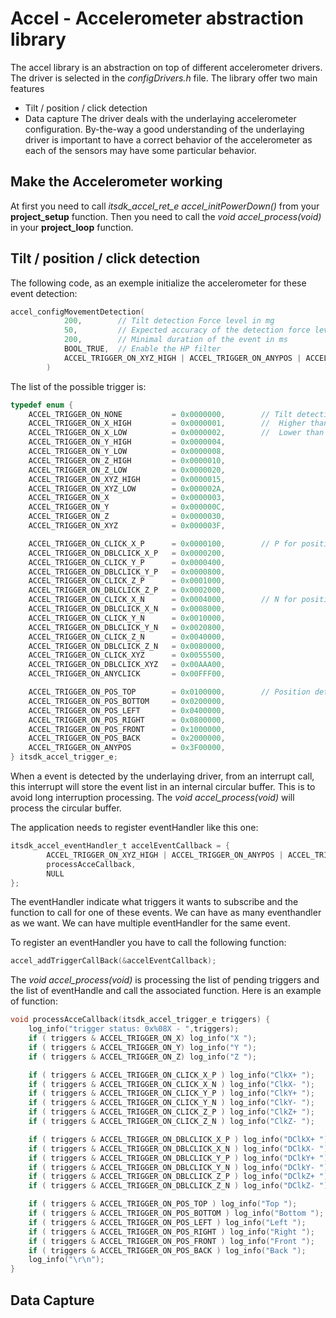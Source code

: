 # Accel - Accelerometer abstraction library
The accel library is an abstraction on top of different accelerometer drivers. The driver is selected in the _configDrivers.h_ file.
The library offer two main features
- Tilt / position / click detection
- Data capture
The driver deals with the underlaying accelerometer configuration. By-the-way a good understanding of the underlaying driver is important to have a correct behavior of the accelerometer as each of the sensors may have some particular behavior.

## Make the Accelerometer working
At first you need to call _itsdk_accel_ret_e accel_initPowerDown()_ from your **project_setup** function.
Then you need to call the _void accel_process(void)_ in your **project_loop** function.


## Tilt / position / click detection

The following code, as an exemple initialize the accelerometer for these event detection:
```C
accel_configMovementDetection(
			200,		// Tilt detection Force level in mg
			50,			// Expected accuracy of the detection force level here we have from 150 to 250 mg
			200,		// Minimal duration of the event in ms
			BOOL_TRUE,	// Enable the HP filter
			ACCEL_TRIGGER_ON_XYZ_HIGH | ACCEL_TRIGGER_ON_ANYPOS | ACCEL_TRIGGER_ON_DBLCLICK_XYZ // List of expected triger to respond to
		)
``` 

The list of the possible trigger is:
```C
typedef enum {
	ACCEL_TRIGGER_ON_NONE			= 0x0000000,		// Tilt detection
	ACCEL_TRIGGER_ON_X_HIGH			= 0x0000001,		//  Higher than the expected value
	ACCEL_TRIGGER_ON_X_LOW			= 0x0000002,		//  Lower than the expected value
	ACCEL_TRIGGER_ON_Y_HIGH			= 0x0000004,
	ACCEL_TRIGGER_ON_Y_LOW			= 0x0000008,
	ACCEL_TRIGGER_ON_Z_HIGH			= 0x0000010,
	ACCEL_TRIGGER_ON_Z_LOW			= 0x0000020,
	ACCEL_TRIGGER_ON_XYZ_HIGH		= 0x0000015,
	ACCEL_TRIGGER_ON_XYZ_LOW 		= 0x000002A,
	ACCEL_TRIGGER_ON_X				= 0x0000003,
	ACCEL_TRIGGER_ON_Y				= 0x000000C,
	ACCEL_TRIGGER_ON_Z				= 0x0000030,
	ACCEL_TRIGGER_ON_XYZ			= 0x000003F,

	ACCEL_TRIGGER_ON_CLICK_X_P		= 0x0000100,		// P for positive force (normal side)
	ACCEL_TRIGGER_ON_DBLCLICK_X_P	= 0x0000200,
	ACCEL_TRIGGER_ON_CLICK_Y_P		= 0x0000400,
	ACCEL_TRIGGER_ON_DBLCLICK_Y_P	= 0x0000800,
	ACCEL_TRIGGER_ON_CLICK_Z_P		= 0x0001000,
	ACCEL_TRIGGER_ON_DBLCLICK_Z_P	= 0x0002000,
	ACCEL_TRIGGER_ON_CLICK_X_N		= 0x0004000,		// N for positive force (opposite side)
	ACCEL_TRIGGER_ON_DBLCLICK_X_N	= 0x0008000,
	ACCEL_TRIGGER_ON_CLICK_Y_N		= 0x0010000,
	ACCEL_TRIGGER_ON_DBLCLICK_Y_N	= 0x0020800,
	ACCEL_TRIGGER_ON_CLICK_Z_N		= 0x0040000,
	ACCEL_TRIGGER_ON_DBLCLICK_Z_N	= 0x0080000,
	ACCEL_TRIGGER_ON_CLICK_XYZ		= 0x0055500,
	ACCEL_TRIGGER_ON_DBLCLICK_XYZ	= 0x00AAA00,
	ACCEL_TRIGGER_ON_ANYCLICK		= 0x00FFF00,

	ACCEL_TRIGGER_ON_POS_TOP		= 0x0100000,		// Position detection, callback on position changed
	ACCEL_TRIGGER_ON_POS_BOTTOM		= 0x0200000,
	ACCEL_TRIGGER_ON_POS_LEFT		= 0x0400000,
	ACCEL_TRIGGER_ON_POS_RIGHT		= 0x0800000,
	ACCEL_TRIGGER_ON_POS_FRONT		= 0x1000000,
	ACCEL_TRIGGER_ON_POS_BACK		= 0x2000000,
	ACCEL_TRIGGER_ON_ANYPOS			= 0x3F00000,
} itsdk_accel_trigger_e;
```

When a event is detected by the underlaying driver, from an interrupt call, this interrupt will store the event list in an internal circular buffer. This is to avoid long interruption processing.
The _void accel_process(void)_ will process the circular buffer. 

The application needs to register eventHandler like this one:
```C
itsdk_accel_eventHandler_t accelEventCallback = {
		ACCEL_TRIGGER_ON_XYZ_HIGH | ACCEL_TRIGGER_ON_ANYPOS | ACCEL_TRIGGER_ON_DBLCLICK_XYZ,
		processAcceCallback,
		NULL
};
```
The eventHandler indicate what triggers it wants to subscribe and the function to call for one of these events.
We can have as many eventhandler as we want. We can have multiple eventHandler for the same event.

To register an eventHandler you have to call the following function:
```C
accel_addTriggerCallBack(&accelEventCallback);
```

The _void accel_process(void)_ is processing the list of pending triggers and the list of eventHandle and call the associated function.
Here is an example of function:
```C
void processAcceCallback(itsdk_accel_trigger_e triggers) {
	log_info("trigger status: 0x%08X - ",triggers);
	if ( triggers & ACCEL_TRIGGER_ON_X) log_info("X ");
	if ( triggers & ACCEL_TRIGGER_ON_Y) log_info("Y ");
	if ( triggers & ACCEL_TRIGGER_ON_Z) log_info("Z ");

	if ( triggers & ACCEL_TRIGGER_ON_CLICK_X_P ) log_info("ClkX+ ");
	if ( triggers & ACCEL_TRIGGER_ON_CLICK_X_N ) log_info("ClkX- ");
	if ( triggers & ACCEL_TRIGGER_ON_CLICK_Y_P ) log_info("ClkY+ ");
	if ( triggers & ACCEL_TRIGGER_ON_CLICK_Y_N ) log_info("ClkY- ");
	if ( triggers & ACCEL_TRIGGER_ON_CLICK_Z_P ) log_info("ClkZ+ ");
	if ( triggers & ACCEL_TRIGGER_ON_CLICK_Z_N ) log_info("ClkZ- ");

	if ( triggers & ACCEL_TRIGGER_ON_DBLCLICK_X_P ) log_info("DClkX+ ");
	if ( triggers & ACCEL_TRIGGER_ON_DBLCLICK_X_N ) log_info("DClkX- ");
	if ( triggers & ACCEL_TRIGGER_ON_DBLCLICK_Y_P ) log_info("DClkY+ ");
	if ( triggers & ACCEL_TRIGGER_ON_DBLCLICK_Y_N ) log_info("DClkY- ");
	if ( triggers & ACCEL_TRIGGER_ON_DBLCLICK_Z_P ) log_info("DClkZ+ ");
	if ( triggers & ACCEL_TRIGGER_ON_DBLCLICK_Z_N ) log_info("DClkZ- ");

	if ( triggers & ACCEL_TRIGGER_ON_POS_TOP ) log_info("Top ");
	if ( triggers & ACCEL_TRIGGER_ON_POS_BOTTOM ) log_info("Bottom ");
	if ( triggers & ACCEL_TRIGGER_ON_POS_LEFT ) log_info("Left ");
	if ( triggers & ACCEL_TRIGGER_ON_POS_RIGHT ) log_info("Right ");
	if ( triggers & ACCEL_TRIGGER_ON_POS_FRONT ) log_info("Front ");
	if ( triggers & ACCEL_TRIGGER_ON_POS_BACK ) log_info("Back ");
	log_info("\r\n");
}
```

## Data Capture




